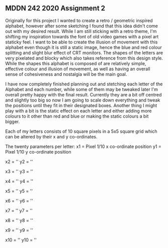## MDDN 242 2020 Assignment 2

Originally for this project I wanted to create a retro / geometric inspired alphabet, however after some sketching I found that this idea didn't come out with my desired result. While I am still sticking with a retro theme, I'm shifting my inspiration towards the font of old video games with a pixel art staticky feel. I want to be able to create the illusion of movement with this alphabet even though it is still a static image, hence the blue and red colour splitting and slight blur effect of CRT monitors. The shapes of the letters are very pixelated and blocky which also takes reference from this design style. While the shapes this alphabet is composed of are relatively simple, effective colour and illusion of movement, as well as having an overall sense of cohesiveness and nostalgia will be the main goal.

I have now completely finished planning out and stetching each letter of the Alphabet and each number, while some of them may be tweaked later I'm overall pretty happy with the final result. Currently they are a bit off centred and slightly too big so now I am going to scale down everything and tweak the positions until they fit in their designated boxes. Another thing I might play with a bit is the static effect on each letter and either adding more colours to it other than red and blue or making the static colours a bit bigger.

Each of my letters consists of 10 square pixels in a 5x5 square grid which can be altered by their x and y co-ordinates.

The twenty parameters per letter:
x1 = Pixel 1/10 x co-ordinate position
y1 = Pixel 1/10 y co-ordinate position

x2 = ''
y2 = ''

x3 = ''
y3 = ''

x4 = ''
y4 = ''

x5 = ''
y5 = ''

x6 = ''
y6 = ''

x7 = ''
y7 = ''

x8 = ''
y8 = ''

x9 = ''
y9 = ''

x10 = ''
y10 = ''
